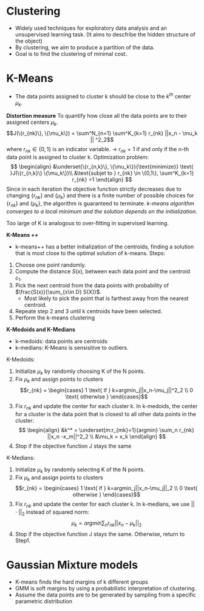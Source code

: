 # Clustering

* Widely used techniques for exploratory data analysis and an unsupervised learning task. (It aims to descfribe the hidden structure of the object)
* By clustering, we aim to produce a partition of the data.
* Goal is to find the clustering of minimal cost.

# K-Means
- The data points assigned to cluster k should be close to the $k^{th}$ center $\mu_k$.

**Distortion measure**
To quantify how close all the data points are to their assigned centers $\mu_k$.
$$J(\{r_{nk}\}, \{\mu_k\}) = \sum^N_{n=1} \sum^K_{k=1} r_{nk} ||x_n - \mu_k || ^2_2$$
where $r_{nk} \in \{0,1\}$ is an indicator variable.
$\rightarrow$ $r_{nk} =1$ if and only if the n-th data point is assigned to cluster k.
Optimization problem:
$$
\begin{align}
&\underset{\{r_{n,k}\}, \{\mu_k\}}{\text{minimize}} \text{ }J(\{r_{n,k}\} \{\mu_k\})\\
&\text{subjet to } r_{nk} \in \{0,1\}, \sum^K_{k=1} r_{nk} =1
\end{align}
$$
Since in each iteration the objective function strictly decreases due to changing $\{r_{nk}\}$ and $\{\mu_k\}$ and there is a finite number of possible choices for $\{r_{nk}\}$ and $\{\mu_k\}$, the algorithm is guaranteed to terminate.
*k-means algorithm converges to a local minimum and the solution depends on the initialization.*

Too large of K is analogous to over-fitting in supervised learning.

**K-Means ++**
- k-means++ has a better initialization of the centroids, finding a solution that is most close to the optimal solution of k-means.
Steps:
1. Choose one point randomly.
2. Compute the distance $S(x)$, between each data point and the centroid $c_1$.
3. Pick the next centroid from the data points with probability of $\frac{S(x)}{\sum_{x\in D} S(X)}$.
	- Most likely to pick the point that is farthest away from the nearest centroid.
4. Repeate step 2 and 3 until k centroids have been selected.
5. Perform the k-means clustering

**K-Medoids and K-Medians**
- k-medoids: data points are centroids
- k-medians: K-Means is sensisitive to outliers.

K-Medoids:
1. Initialize $\mu_k$ by randomly choosing K of the N points.
2. Fix $\mu_k$ and assign points to clusters
$$r_{nk} = \begin{cases} 1 \text{ if } k=argmin_j||x_n-\mu_j||^2_2 \\ 0 \text{ otherwise } \end{cases}$$
3. Fix $r_{nk}$ and update the center for each cluster k. In k-medoids, the center for a cluster is the data point that is closest to all other data points in the cluster:
$$
\begin{align}
&k^* = \underset{m:r_{mk}=1}{argmin} \sum_n r_{nk} ||x_n -x_m||^2_2 \\
&\mu_k = x_k
\end{align}
$$
4. Stop if the objective function J stays the same

K-Medians:
1. Initialize $\mu_k$ by randomly selecting K of the N points.
2. Fix $\mu_k$ and assign points to clusters
$$r_{nk} = \begin{cases} 1 \text{ if } k=argmin_j||x_n-\mu_j||_2 \\ 0 \text{ otherwise } \end{cases}$$
3. Fix $r_{nk}$ and update the center for each cluster k. In k-medians, we use $||\cdot||_2$ instead of squared norm:
$$\mu_k = argmin \sum_n r_{nk} ||x_n-\mu_k||_2$$
4. Stop if the objective function J stays the same. Otherwise, return to Step1.

# Gaussian Mixture models
- K-means finds the hard margins of k different groups
- GMM is soft margins by using a probabilistic interpretation of clustering.
- Assume the data points are to be generated by sampling from a specific parametric distribution